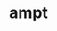 ---
title: "ampt"
layout: cache
categories: [package, develop]
meta: {"compilers": ["gcc@=11.4.0"], "num_specs": 4, "num_specs_by_stack": {"hep": 4, "root": 4}, "oss": ["ubuntu22.04"], "platforms": ["linux"], "stacks": ["hep", "root"], "targets": ["x86_64_v3"], "versions": ["2.26-t9b_atlas"]}
spec_details: [{"compiler": "gcc@=11.4.0", "hash": "5zlgqf7gqvzvxhtr4xmxndpqwci73gpk", "os": "ubuntu22.04", "platform": "linux", "size": "-", "stacks": ["hep", "root"], "tarball": "https://binaries.spack.io/develop/build_cache/linux-ubuntu22.04-x86_64_v3/gcc-11.4.0/ampt-2.26-t9b_atlas/linux-ubuntu22.04-x86_64_v3-gcc-11.4.0-ampt-2.26-t9b_atlas-5zlgqf7gqvzvxhtr4xmxndpqwci73gpk.spack", "target": "x86_64_v3", "variants": ["build_system=makefile", "patches=7a9a4f1"], "versions": ["2.26-t9b_atlas"]}, {"compiler": "gcc@=11.4.0", "hash": "n2byl5qkox7zksvht3l5evbfbtfbjcce", "os": "ubuntu22.04", "platform": "linux", "size": "-", "stacks": ["hep", "root"], "tarball": "https://binaries.spack.io/develop/build_cache/linux-ubuntu22.04-x86_64_v3/gcc-11.4.0/ampt-2.26-t9b_atlas/linux-ubuntu22.04-x86_64_v3-gcc-11.4.0-ampt-2.26-t9b_atlas-n2byl5qkox7zksvht3l5evbfbtfbjcce.spack", "target": "x86_64_v3", "variants": ["build_system=makefile", "patches=7a9a4f1"], "versions": ["2.26-t9b_atlas"]}, {"compiler": "gcc@=11.4.0", "hash": "uscxcifqu5ajfhggixuphti52bwbl4mp", "os": "ubuntu22.04", "platform": "linux", "size": "-", "stacks": ["hep", "root"], "tarball": "https://binaries.spack.io/develop/build_cache/linux-ubuntu22.04-x86_64_v3/gcc-11.4.0/ampt-2.26-t9b_atlas/linux-ubuntu22.04-x86_64_v3-gcc-11.4.0-ampt-2.26-t9b_atlas-uscxcifqu5ajfhggixuphti52bwbl4mp.spack", "target": "x86_64_v3", "variants": ["build_system=makefile", "patches=7a9a4f1"], "versions": ["2.26-t9b_atlas"]}, {"compiler": "gcc@=11.4.0", "hash": "wsunrkzdb2sg5r4m5fpvjyylgsvhftxv", "os": "ubuntu22.04", "platform": "linux", "size": "-", "stacks": ["hep", "root"], "tarball": "https://binaries.spack.io/develop/build_cache/linux-ubuntu22.04-x86_64_v3/gcc-11.4.0/ampt-2.26-t9b_atlas/linux-ubuntu22.04-x86_64_v3-gcc-11.4.0-ampt-2.26-t9b_atlas-wsunrkzdb2sg5r4m5fpvjyylgsvhftxv.spack", "target": "x86_64_v3", "variants": ["build_system=makefile", "patches=7a9a4f1"], "versions": ["2.26-t9b_atlas"]}]
---